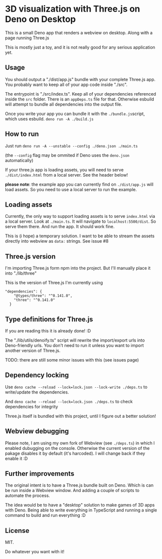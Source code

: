 # 3D visualization with Three.js on Deno on Desktop

This is a small Deno app that renders a webview on desktop. Along with a page
running Three.js

This is mostly just a toy, and it is not really good for any serious application
yet.

## Usage

You should output a "./dist/app.js" bundle with your complete Three.js app. You
probably want to keep all of your app code inside "./src".

The entrypoint is "./src/index.ts". Keep all of your dependencies referenced
inside the `src` folder. There is an `appDeps.ts` file for that. Otherwise
esbuild will attempt to bundle all dependencies into the output file.

Once you write your app you can bundle it with the `./bundle.js`script, which
uses esbuild. `deno run -A ./build.js`

## How to run

Just run `deno run -A --unstable --config ./deno.json ./main.ts`

(the `--config` flag may be ommited if Deno uses the `deno.json` automatically)

If your three.js app is loading assets, you will need to serve
`./dist/index.html` from a local server. See the header below!

**please note**: the example app you can currently find on `./dist/app.js` will
load assets. So you need to use a local server to run the example.

## Loading assets

Currently, the only way to support loading assets is to serve `index.html` via a
local server. Look at `./main.ts`. It will navigate to `localhost:5500/dist`. So
serve them there. And run the app. It should work fine.

This is (i hope) a temporary solution. I want to be able to stream the assets
directly into webview as `data:` strings. See issue #8

## Three.js version

I'm importing Three.js form npm into the project. But I'll manually place it
into "./lib/three"

This is the version of Three.js I'm currently using

```
"dependencies": {
    "@types/three": "^0.141.0",
    "three": "^0.141.0"
  }
```

## Type definitions for Three.js

If you are reading this it is already done! :D

The "./lib/utils/denoify.ts" script will rewrite the import/export urls into
Deno-friendly urls. You don't need to run it unless you want to import another
version of Three.js.

TODO: there are still some minor issues with this (see issues page)

## Dependency locking

Use `deno cache --reload --lock=lock.json --lock-write ./deps.ts` to
write/update the dependencies.

And `deno cache --reload --lock=lock.json ./deps.ts` to check dependencies for
integrity

Three.js itself is bundled with this project, until I figure out a better
solution!

## Webview debugging

Please note, I am using my own fork of Webview (see `./deps.ts`) in which I
enabled dubugging on the console. Otherwise the current version of the pakage
disables it by default (it's harcoded). I will change back if they enable it :D

## Further improvements

The original intent is to have a Three.js bundle built on Deno. Which is can be
run inside a Webview window. And adding a couple of scripts to automate the
process.

The idea would be to have a "desktop" solution to make games of 3D apps with
Deno. Being able to write everything in TypeScript and running a single command
to build and run everything :D

## License

MIT.

Do whatever you want with it!
